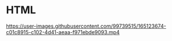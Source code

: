 # HTML


https://user-images.githubusercontent.com/99739515/165123674-c01c8915-c102-4d41-aeaa-f971ebde9093.mp4

